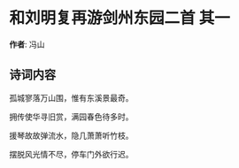 # 和刘明复再游剑州东园二首  其一

**作者**: 冯山

## 诗词内容

孤城寥落万山围，惟有东溪景最奇。

拥传使华寻旧赏，满园春色待多时。

援琴故故弹流水，隐几萧萧听竹枝。

摆脱风光情不尽，停车门外欲行迟。

